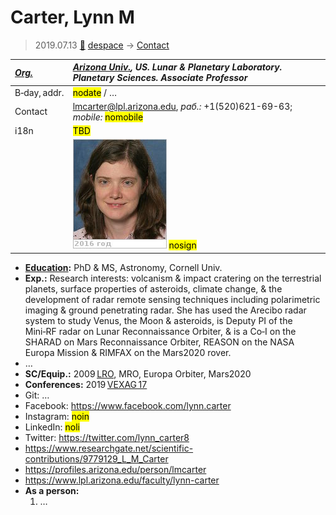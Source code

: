 # Carter, Lynn M
> 2019.07.13 [🚀](../index/index.md) [despace](index.md) → [Contact](contact.md)

|*[Org.](contact.md)*|*[Arizona Univ.](arizona_univ.md), US. Lunar & Planetary Laboratory. Planetary Sciences. Associate Professor*|
|:--|:--|
|B‑day, addr.|<mark>nodate</mark> / …|
|Contact|<lmcarter@lpl.arizona.edu>, *раб.:* +1(520)621-69-63; *mobile:* <mark>nomobile</mark>|
|i18n|<mark>TBD</mark>|
| |[![](f/contact/c/carter1_photo_thumb.jpg)](f/contact/c/carter1_photo.jpg) <mark>nosign</mark>|

   - **[Education](edu.md):** PhD & MS, Astronomy, Cornell Univ.
   - **Exp.:** Research interests: volcanism & impact cratering on the terrestrial planets, surface properties of asteroids, climate change, & the development of radar remote sensing techniques including polarimetric imaging & ground penetrating radar. She has used the Arecibo radar system to study Venus, the Moon & asteroids, is Deputy PI of the Mini‑RF radar on Lunar Reconnaissance Orbiter, & is a Co‑I on the SHARAD on Mars Reconnaissance Orbiter, REASON on the NASA Europa Mission & RIMFAX on the Mars2020 rover.
   - …
   - **SC/Equip.:** 2009 [LRO](lunar_reconnaissance_orbiter.md), MRO, Europa Orbiter, Mars2020
   - **Conferences:** 2019 [VEXAG 17](vexag_2019.md)
   - Git: …
   - Facebook: <https://www.facebook.com/lynn.carter>
   - Instagram: <mark>noin</mark>
   - LinkedIn: <mark>noli</mark>
   - Twitter: <https://twitter.com/lynn_carter8>
   - <https://www.researchgate.net/scientific-contributions/9779129_L_M_Carter>
   - <https://profiles.arizona.edu/person/lmcarter>
   - <https://www.lpl.arizona.edu/faculty/lynn-carter>
   - **As a person:**
      1. …
